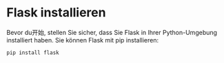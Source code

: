 # Flask installieren

Bevor du开始, stellen Sie sicher, dass Sie Flask in Ihrer Python-Umgebung installiert haben. Sie können Flask mit pip installieren:

```
pip install flask
```
